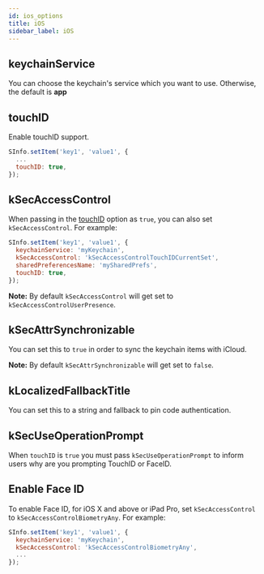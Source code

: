 ```yaml
---
id: ios_options
title: iOS
sidebar_label: iOS
---
```


## keychainService

You can choose the keychain's service which you want to use. Otherwise, the default is **app**

## touchID

Enable touchID support.

```javascript
SInfo.setItem('key1', 'value1', {
  ...
  touchID: true,
});

```

## kSecAccessControl

When passing in the [touchID](#touchID) option as `true`, you can also set `kSecAccessControl`. For example:


```javascript
SInfo.setItem('key1', 'value1', {
  keychainService: 'myKeychain',
  kSecAccessControl: 'kSecAccessControlTouchIDCurrentSet',
  sharedPreferencesName: 'mySharedPrefs',
  touchID: true,
});
```

**Note:** By default `kSecAccessControl` will get set to `kSecAccessControlUserPresence`.

## kSecAttrSynchronizable

You can set this to `true` in order to sync the keychain items with iCloud.

**Note:** By default `kSecAttrSynchronizable` will get set to `false`.

## kLocalizedFallbackTitle

You can set this to a string and fallback to pin code authentication.

## kSecUseOperationPrompt

When `touchID` is `true` you must pass `kSecUseOperationPrompt` to inform users why are you prompting TouchID or FaceID.

## Enable Face ID

To enable Face ID, for iOS X and above or iPad Pro, set `kSecAccessControl` to `kSecAccessControlBiometryAny`. For example:

```javascript
SInfo.setItem('key1', 'value1', {
  keychainService: 'myKeychain',
  kSecAccessControl: 'kSecAccessControlBiometryAny',
  ...
});
```